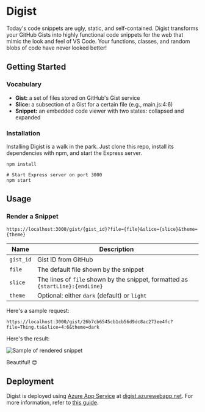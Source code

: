 # Digist

Today's code snippets are ugly, static, and self-contained. Digist transforms your GitHub Gists into highly functional code snippets for the web that mimic the look and feel of VS Code. Your functions, classes, and random blobs of code have never looked better!

## Getting Started

### Vocabulary

- **Gist:** a set of files stored on GitHub's Gist service
- **Slice:** a subsection of a Gist for a certain file (e.g., main.js:4:6)
- **Snippet:** an embedded code viewer with two states: collapsed and expanded

### Installation

Installing Digist is a walk in the park. Just clone this repo, install its dependencies with npm, and start the Express server.

```shell
npm install

# Start Express server on port 3000
npm start
```

## Usage

### Render a Snippet

`https://localhost:3000/gist/{gist_id}?file={file}&slice={slice}&theme={theme}`

| Name      | Description                                                                    |
| --------- | ------------------------------------------------------------------------------ |
| `gist_id` | Gist ID from GitHub                                                            |
| `file`    | The default file shown by the snippet                                          |
| `slice`   | The lines of `file` shown by the snippet, formatted as `{startLine}:{endLine}` |
| `theme`   | Optional: either `dark` (default) or `light`                                   |

Here's a sample request:

`https://localhost:3000/gist/26b7cb6545cb1cb56d9dc8ac273ee4fc?file=Thing.ts&slice=4:6&theme=dark`

Here's the result:

![Sample of rendered snippet](https://i.imgur.com/utRwmXX.png)

Beautiful! 😍

## Deployment

Digist is deployed using [Azure App Service](https://azure.microsoft.com/en-us/services/app-service/) at [digist.azurewebapp.net](https://digist.azurewebsites.net/). For more information, refer to [this guide](https://docs.microsoft.com/en-us/azure/app-service/app-service-web-get-started-nodejs).
